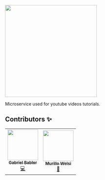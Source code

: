 <div id="header" align="left">
  <img src="https://user-images.githubusercontent.com/25549745/216848518-bc074cd3-892a-4a7d-934b-7d1f6eb5f2ec.png" width="300"/>
</div>


Microservice used for youtube videos tutorials.

## Contributors ✨

<!-- ALL-CONTRIBUTORS-LIST:START - Do not remove or modify this section -->
<!-- prettier-ignore-start -->
<!-- markdownlint-disable -->
<table>
  <tr>
    <td align="center"><a href="https://www.linkedin.com/in/gabrielbabler/"><img src="https://avatars.githubusercontent.com/u/20668748?v=4?s=100" width="100px;" alt=""/><br /><sub><b>Gabriel Babler</b></sub></a><br /><a href="https://github.com/BHAG-Project/ms-goals/commits?author=gabrielbabler" title="Dev">💻</a></td>
    <td align="center"><a href="https://www.linkedin.com/in/murillowelsi/"><img src="https://avatars.githubusercontent.com/u/25549745?v=4?s=100" width="100px;" alt=""/><br /><sub><b>Murillo Welsi</b></sub></a><br /><a href="https://github.com/BHAG-Project/ms-goals/commits?author=murillowelsi" title="QA">🧪</a></td>
    </tr>
</table>
<!-- markdownlint-restore -->
<!-- prettier-ignore-end -->
<!-- ALL-CONTRIBUTORS-LIST:END -->
